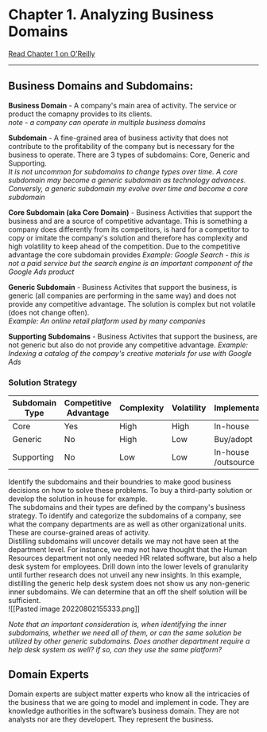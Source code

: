 # Chapter 1. Analyzing Business Domains
 [Read Chapter 1 on O'Reilly](https://learning.oreilly.com/library/view/learning-domain-driven-design/9781098100124/ch01.html#analyzing_business_domains)

---
## Business Domains and Subdomains:
**Business Domain** - A company's main area of activity.  The service or product the comapny provides to its clients.   
*note - a company can operate in multiple business domains*

**Subdomain** - A fine-grained area of business activity that does not contribute to the profitability of the company but is necessary for the business to operate.  There are 3 types of subdomains:  Core, Generic and Supporting.   
*It is not uncommon for subdomains to change types over time.  A core subdomain may become a generic subdomain as technology advances. Conversly, a generic subdomain my evolve over time and become a core subdomain*

**Core Subdomain (aka Core Domain)**  - Business Activities that support the business and are a source of competitive advantage.  This is something a company does differently from its competitors,  is hard for a competitor to copy or imitate the company's solution and therefore has complexity and high volatility to keep ahead of the competition.  Due to the competitive advantage the core subdomain provides
*Example:  Google Search - this is not a paid service but the search engine is an important component of the Google Ads product*

**Generic Subdomain** - Business Activites that support the business, is generic (all companies are performing in the same way) and does not provide any competitive advantage.  The solution is complex but not volatile (does not change often).  
*Example: An online retail platform used by many companies*

**Supporting Subdomains** - Business Activites that support the business, are not generic but also do not provide any competitive advantage.
*Example: Indexing a catalog of the compay's creative materials for use with Google Ads*

### Solution Strategy
**Subdomain Type** | **Competitive Advantage** | **Complexity** | **Volatility** | **Implementation** | **Problem** |
|--------------------|---------------------------|----------------|----------------|--------------------|-------------|
| Core               | Yes                       | High           | High           | In-house           | Interesting |
| Generic            | No                        | High           | Low            | Buy/adopt          | Solved      |
| Supporting         | No                        | Low            | Low            | In-house /outsource | Obvious     |

Identify the subdomains and their boundries to make good business decisions on how to solve these problems.  To buy a third-party solution or develop the solution in house for example.  
The subdomains and their types are defined by the company's business strategy.  To identify and categorize the subdomains of a company, see what the company departments are as well as other organizational units.  These are course-grained areas of activity.  
Distilling subdomains will uncover details we may not have seen at the department level.  For instance, we may not have thought that the Human Resources department not only needed HR related software, but also a help desk system for employees.  Drill down into the lower levels of granularity until further research does not unveil any new insights.
In this example, distilling the generic help desk system does not show us any non-generic inner subdomains.  We can determine that an off the shelf solution will be sufficient.  
![[Pasted image 20220802155333.png]]

*Note that an important consideration is, when identifying the inner subdomains, whether we need all of them, or can the same solution be utilized by other generic subdomains.  Does another department require a help desk system as well?  if so, can they use the same platform?*

## Domain Experts
Domain experts are subject matter experts who know all the intricacies of the business that we are going to model and implement in code. They are knowledge authorities in the software’s business domain.  They are not analysts nor are they developert.  They represent the business.